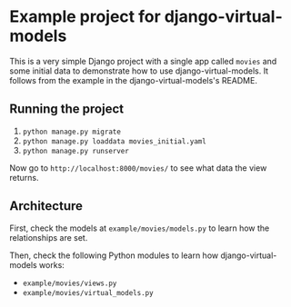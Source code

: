 # Example project for django-virtual-models

This is a very simple Django project with a single app called `movies` and some initial data to demonstrate how to use django-virtual-models.
It follows from the example in the django-virtual-models's README.

## Running the project

1. `python manage.py migrate`
1. `python manage.py loaddata movies_initial.yaml`
1. `python manage.py runserver`

Now go to `http://localhost:8000/movies/` to see what data the view returns.

## Architecture

First, check the models at `example/movies/models.py` to learn how the relationships are set.

Then, check the following Python modules to learn how django-virtual-models works:

- `example/movies/views.py`
- `example/movies/virtual_models.py`
